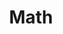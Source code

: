---
title: Math
menu:
  main:
    name: Math
    parent: notes
layout: list
totalReadingTime: 0  # 初始为空，代码会根据子页面计算
totalWordCount: 0    # 初始为空，代码会根据子页面计算
---